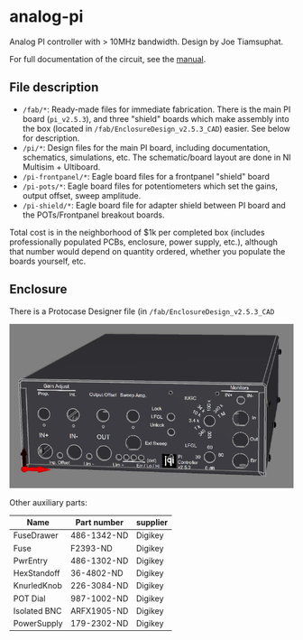 # analog-pi
Analog PI controller with > 10MHz bandwidth. Design by Joe Tiamsuphat.

For full documentation of the circuit, see the [manual](https://github.com/JQIamo/analog-pi/blob/master/pi/Documents/PI_Manual.pdf).

## File description

* `/fab/*`: Ready-made files for immediate fabrication. There is the main PI board (`pi_v2.5.3`), and three "shield" boards which make assembly into the box (located in `/fab/EnclosureDesign_v2.5.3_CAD`) easier. See below for description.
* `/pi/*`: Design files for the main PI board, including documentation, schematics, simulations, etc. The schematic/board layout are done in NI Multisim + Ultiboard.
* `/pi-frontpanel/*`: Eagle board files for a frontpanel "shield" board
* `/pi-pots/*`: Eagle board files for potentiometers which set the gains, output offset, sweep amplitude.
* `/pi-shield/*`: Eagle board file for adapter shield between PI board and the POTs/Frontpanel breakout boards.

Total cost is in the neighborhood of $1k per completed box (includes professionally populated PCBs, enclosure, power supply, etc.), although that number would depend on quantity ordered, whether you populate the boards yourself, etc.

## Enclosure

There is a Protocase Designer file (in `/fab/EnclosureDesign_v2.5.3_CAD`

![enclosure](https://github.com/JQIamo/analog-pi/blob/master/fab/EnclosureDesign_v2.5.3_CAD/enclosure_screenshot.png)

Other auxiliary parts:

| Name | Part number | supplier |
|-------|------------|-------|
| FuseDrawer | 486-1342-ND | Digikey|
|Fuse	|F2393-ND|	Digikey|
|PwrEntry	|486-1302-ND	|Digikey
HexStandoff	|36-4802-ND|	Digikey
KnurledKnob	|226-3084-ND	|Digikey
POT Dial|	987-1002-ND	|Digikey
Isolated BNC	|ARFX1905-ND	|Digikey
PowerSupply	|179-2302-ND|	Digikey
